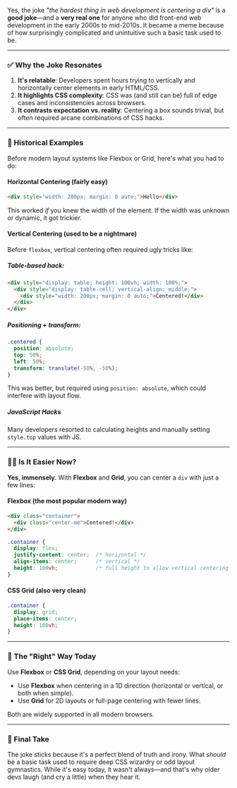 Yes, the joke *"the hardest thing in web development is centering a div"* is a **good joke**—and a **very real one** for anyone who did front-end web development in the early 2000s to mid-2010s. It became a meme because of how surprisingly complicated and unintuitive such a basic task used to be.

---

### ✅ Why the Joke Resonates

1. **It's relatable**: Developers spent hours trying to vertically and horizontally center elements in early HTML/CSS.
2. **It highlights CSS complexity**: CSS was (and still can be) full of edge cases and inconsistencies across browsers.
3. **It contrasts expectation vs. reality**: Centering a box sounds trivial, but often required arcane combinations of CSS hacks.

---

### 📜 Historical Examples

Before modern layout systems like Flexbox or Grid, here's what you had to do:

#### Horizontal Centering (fairly easy)

```html
<div style="width: 200px; margin: 0 auto;">Hello</div>
```

This worked *if* you knew the width of the element. If the width was unknown or dynamic, it got trickier.

#### Vertical Centering (used to be a nightmare)

Before `flexbox`, vertical centering often required ugly tricks like:

##### Table-based hack:

```html
<div style="display: table; height: 100vh; width: 100%;">
  <div style="display: table-cell; vertical-align: middle;">
    <div style="width: 200px; margin: 0 auto;">Centered!</div>
  </div>
</div>
```

##### Positioning + transform:

```css
.centered {
  position: absolute;
  top: 50%;
  left: 50%;
  transform: translate(-50%, -50%);
}
```

This was better, but required using `position: absolute`, which could interfere with layout flow.

##### JavaScript Hacks

Many developers resorted to calculating heights and manually setting `style.top` values with JS.

---

### 🧘‍♀️ Is It Easier Now?

**Yes, immensely.** With **Flexbox** and **Grid**, you can center a `div` with just a few lines:

#### Flexbox (the most popular modern way)

```html
<div class="container">
  <div class="center-me">Centered!</div>
</div>
```

```css
.container {
  display: flex;
  justify-content: center;  /* horizontal */
  align-items: center;      /* vertical */
  height: 100vh;            /* full height to allow vertical centering */
}
```

#### CSS Grid (also very clean)

```css
.container {
  display: grid;
  place-items: center;
  height: 100vh;
}
```

---

### 🧠 The "Right" Way Today

Use **Flexbox** or **CSS Grid**, depending on your layout needs:

* Use **Flexbox** when centering in a 1D direction (horizontal or vertical, or both when simple).
* Use **Grid** for 2D layouts or full-page centering with fewer lines.

Both are widely supported in all modern browsers.

---

### 🎤 Final Take

The joke sticks because it's a perfect blend of truth and irony. What *should* be a basic task used to require deep CSS wizardry or odd layout gymnastics. While it's easy today, it wasn't always—and that's why older devs laugh (and cry a little) when they hear it.
